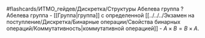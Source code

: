 #flashcards/ИТМО_гейдев/Дискретка/Структуры
Абелева группа
?
Абелева группа - [[Группа|группа]] с определенной [[../../../Экзамен на поступление/Дискретка/Бинарные операции/Свойства бинарных операций/Коммутативность|коммутативной операцией]] - $A \times B = B \times A$.
